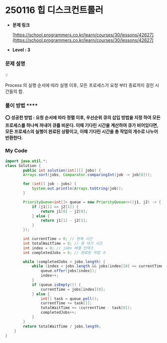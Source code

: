 # 250116 힙 디스크컨트롤러

- **문제 링크**
    
    [https://school.programmers.co.kr/learn/courses/30/lessons/42627](https://school.programmers.co.kr/learn/courses/30/lessons/42627)
    
- **Level : 3**

### 문제 설명

<aside>
💡

Process 의 실행 순서에 따라 실행 이후, 모든 프로세스가 요청 부터 종료까지 걸린 시간들의 합.

</aside>

### 풀이 방법 ****

<aside>

**⭕ 성공한 방법 : 요청 순서에 따라 정렬 이후, 우선순위 큐의 삽입 방법을 지정 하여 모든 프로세스를 하나씩 꺼내어 큐를 비운다. 이때 기다린 시간을 계산하여 큐가 비어있다면, 모든 프로세스의 실행이 완료된 상황이고, 이때 기다린 시간을 총 작업의 개수로 나누어 반환한다.**

</aside>

### My Code

```java
import java.util.*;
class Solution {
        public int solution(int[][] jobs) {
        Arrays.sort(jobs, Comparator.comparingInt(job -> job[0]));

        for (int[] job : jobs) {
            System.out.println(Arrays.toString(job));
        }

        PriorityQueue<int[]> queue = new PriorityQueue<>((j1, j2) -> {
            if (j1[1] == j2[1]) {
                return j1[0] - j2[0];
            } else {
                return j1[1] - j2[1];
            }
        });

        int currentTime = 0; // 현재 시간
        int totalWaitTime = 0; // 총 대기 시간
        int index = 0; // jobs 배열 인덱스
        int completedJobs = 0; // 완료된 작업 수

        while (completedJobs < jobs.length) {
            while (index < jobs.length && jobs[index][0] <= currentTime) {
                queue.offer(jobs[index]);
                index++;
            }
            if (queue.isEmpty()) {
                currentTime = jobs[index][0];
            } else {
                int[] task = queue.poll();
                currentTime += task[1];
                totalWaitTime += (currentTime - task[0]);
                completedJobs++;
            }
        }
        return totalWaitTime / jobs.length;
    }
}
```
